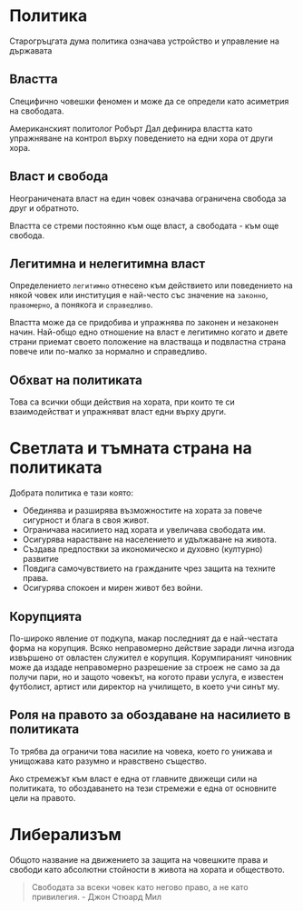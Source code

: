 # Политика
Старогръцгата дума политика означава устройство и управление на държавата

## Властта
Специфично човешки феномен и може да се определи като асиметрия на свободата.

Американският политолог Робърт Дал дефинира властта като упражняване на контрол
върху поведението на едни хора от други хора.

## Власт и свобода
Неограничената власт на един човек означава ограничена свобода за друг и обратното.

Властта се стреми постоянно към още власт, а свободата - към още свобода.

## Легитимна и нелегитимна власт
Определението ```легитимно``` отнесено към действието или поведението на някой човек
или институция е най-често със значение на ```законно```, ```правомерно```, а 
понякога и ```справедливо```.

Властта може да се придобива и упражнява по законен и незаконен начин. Най-общо
едно отношение на власт е легитимно когато и двете страни приемат своето положение
на властваща и подвластна страна повече или по-малко за нормално и справедливо.

## Обхват на политиката
Това са всички общи действия на хората, при които те си взаимодействат и упражняват
власт едни върху други.

# Светлата и тъмната страна на политиката
Добрата политика е тази която:
- Обединява и разширява възможностите на хората за повече сигурност и блага в своя
живот.
- Ограничава насилието над хората и увеличава свободата им.
- Осигурява нарастване на населението и удължаване на живота.
- Създава предпоствки за икономическо и духовно (културно) развитие
- Повдига самочувствието на гражданите чрез защита на техните права.
- Осигурява спокоен и мирен живот без войни.

## Корупцията
По-широко явление от подкупа, макар последният да е най-честата форма на корупция.
Всяко неправомерно действие заради лична изгода извършено от овластен служител е
корупция. Корумпираният чиновник може да издаде неправомерно разрешение за строеж
не само за да получи пари, но и защото човекът, на когото прави услуга, е известен
футболист, артист или директор на училището, в което учи синът му.

## Роля на правото за обоздаване на насилието в политиката
То трябва да ограничи това насилие на човека, което го унижава и унищожава като
разумно и нравствено същество.

Ако стремежът към власт е една от главните движещи сили на политиката, то 
обоздаването на тези стремежи е една от основните цели на правото.

# Либерализъм
Общото название на движението за защита на човешките права и свободи като абсолютни
стойности в живота на хората и обществото.

> Свободата за всеки човек като негово право, а не като привилегия. - Джон Стюард 
> Мил
